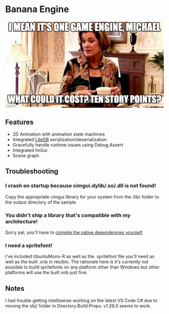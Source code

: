 # Banana Engine
![Yes this joke is why it's called Banana Engine](doc/thejoke.jpeg)

## Features
- 2D Animation with animation state machines
- Integrated [LiteDB](https://github.com/mbdavid/LiteDB) serialization/deserialization
- Gracefully handle runtime issues using Debug.Assert
- Integrated ImGui
- Scene graph

## Troubleshooting
### I crash on startup because cimgui.dylib/.so/.dll is not found!
Copy the appropriate cimgui library for your system from the /lib/ folder to the output directory of the sample

### You didn't ship a library that's compatible with my architecture!
Sorry pal, you'll have to [compile the native dependencies yourself](https://github.com/AesteroidBlues/startup-hell-native-dependencies)

### I need a spritefont!
I've included UbuntuMono-R as well as the .spritefont file you'll need as well as the built .xnb in res/bin. The rationale here is it's currently not possible to build spritefonts on any platform other than Windows but other platforms will use the built xnb just fine.

## Notes
I had trouble getting intellisense working on the latest VS Code C# due to moving the obj/ folder in Directory.Build.Props. v1.26.0 seems to work.